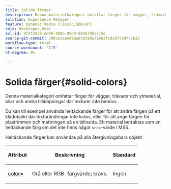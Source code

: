 ```yaml
---
title: Solida färger
description: Denna materialkategori omfattar färger för väggar, trävaror och ytmaterial, bilar och andra tillämpningar där texturer inte behövs.
solution: Experience Manager
feature: Dynamic Media Classic,SDK/API
role: Developer,User
exl-id: 0f4f2d25-dd99-488b-89d9-88367d5a715d
source-git-commit: 790ce3aa4e9aadc019d17e663fc93d7c69772b23
workflow-type: tm+mt
source-wordcount: '115'
ht-degree: 0%

---
```


# Solida färger{#solid-colors}

Denna materialkategori omfattar färger för väggar, trävaror och ytmaterial, bilar och andra tillämpningar där texturer inte behövs.

Du kan till exempel använda heltäckande färger för att ändra färgen på ett klädobjekt där texturändringar inte krävs, eller för att ange färgen för plastrimmen och mattningen på en bilinsida. Ett material betraktas som en heltäckande färg om det inte finns något `src=`-värde i MSS.

Heltäckande färger kan användas på alla återgivningsbara objekt.

<table id="table_9245240311A44659A74C7A5EDD7D1503"> 
 <thead> 
  <tr> 
   <th colname="col1" class="entry"> <p>Attribut </p> </th> 
   <th colname="col2" class="entry"> <p>Beskrivning </p> </th> 
   <th colname="col3" class="entry"> <p>Standard </p> </th> 
  </tr> 
 </thead>
 <tbody> 
  <tr> 
   <td colname="col1"> <p> <a href="../../../../../../ir-api/http-protocol/image-rendering-api-ref/c-ir-http-protocol-ref/c-ir-http-protocol-command-reference/r-ir-http-color.md#reference-ea3cba9edfe94dbab86d8f123a9ed0aa" type="reference" format="dita" scope="local"> <span class="codeph"> color= </span> </a> </p> </td> 
   <td colname="col2"> <p> Grå eller RGB-färgvärde; krävs. </p> </td> 
   <td colname="col3"> <p>Ingen. </p> </td> 
  </tr> 
 </tbody> 
</table>
